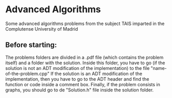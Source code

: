 # Advanced Algorithms
Some advanced algorithms problems from the subject TAIS imparted in the Complutense University of Madrid

## Before starting:
The problems folders are divided in a .pdf file (which contains the problem itself) and a folder with the solution.
Inside this folder, you have to go (if the solution is not an ADT modification of the implementation) to the file "name-of-the-problem.cpp"
If the solution is an ADT modification of the implementation, then you have to go to the ADT header and find
the function or code inside a comment box. Finally, if the problem consists in graphs, you should go to
de "Solution.h" file inside the solution folder.

